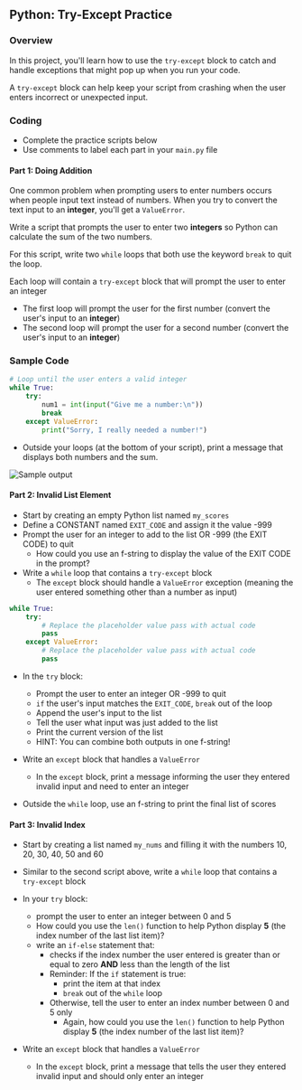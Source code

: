 ## Python: Try-Except Practice

### Overview

In this project, you'll learn how to use the `try-except` block to catch and handle exceptions that might pop up when you run your code.

A `try-except` block can help keep your script from crashing when the user enters incorrect or unexpected input.

### Coding

- Complete the practice scripts below
- Use comments to label each part in your `main.py` file

#### Part 1: Doing Addition
One common problem when prompting users to enter numbers occurs when people input text instead of numbers. When you try to convert the text input to an **integer**, you'll get a `ValueError`.

Write a script that prompts the user to enter two **integers** so Python can calculate the sum of the two numbers.

For this script, write two `while` loops that both use the keyword `break` to quit the loop.

Each loop will contain a `try-except` block that will prompt the user to enter an integer

- The first loop will prompt the user for the first number (convert the user's input to an **integer**)
- The second loop will prompt the user for a second number (convert the user's input to an **integer**)

### Sample Code
```python
# Loop until the user enters a valid integer
while True:
    try:
        num1 = int(input("Give me a number:\n"))
        break
    except ValueError:
        print("Sorry, I really needed a number!")
```

- Outside your loops (at the bottom of your script), print a message that displays both numbers and the sum.


![Sample output](output.png)


#### Part 2: Invalid List Element

- Start by creating an empty Python list named `my_scores`
- Define a CONSTANT named `EXIT_CODE` and assign it the value -999
- Prompt the user for an integer to add to the list OR -999 (the EXIT CODE) to quit
  - How could you use an f-string to display the value of the EXIT CODE in the prompt?
- Write a `while` loop that contains a `try-except` block
  - The `except` block should handle a `ValueError` exception (meaning the user entered something other than a number as input)
```python
while True:
    try:
        # Replace the placeholder value pass with actual code
        pass
    except ValueError:
        # Replace the placeholder value pass with actual code
        pass
```

- In the `try` block:
  - Prompt the user to enter an integer OR -999 to quit
  - `if` the user's input matches the `EXIT_CODE`, `break` out of the loop
  - Append the user's input to the list
  - Tell the user what input was just added to the list
  - Print the current version of the list
  - HINT: You can combine both outputs in one f-string!
 
- Write an `except` block that handles a `ValueError`
  - In the `except` block, print a message informing the user they entered invalid input and need to enter an integer
 
- Outside the `while` loop, use an f-string to print the final list of scores 
   
#### Part 3: Invalid Index

- Start by creating a list named `my_nums` and filling it with the numbers 10, 20, 30, 40, 50 and 60
- Similar to the second script above, write a `while` loop that contains a `try-except` block

- In your `try` block:
  - prompt the user to enter an integer between 0 and 5
  - How could you use the `len()` function to help Python display **5** (the index number of the last list item)?
  - write an `if-else` statement that:
    - checks if the index number the user entered is greater than or equal to zero **AND** less than the length of the list
    - Reminder: If the `if` statement is true:
      - print the item at that index
      - `break` out of the `while` loop
    - Otherwise, tell the user to enter an index number between 0 and 5 only
      - Again, how could you use the `len()` function to help Python display **5** (the index number of the last list item)?
- Write an `except` block that handles a `ValueError`
    - In the `except` block, print a message that tells the user they entered invalid input and should only enter an integer
